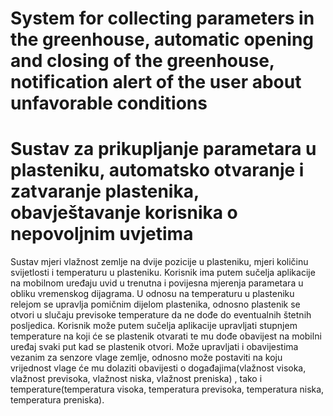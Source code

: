 # System for collecting parameters in the greenhouse, automatic opening and closing of the greenhouse, notification alert of the user about unfavorable conditions
# Sustav za prikupljanje parametara u plasteniku, automatsko otvaranje i zatvaranje plastenika, obavještavanje korisnika o nepovoljnim uvjetima
Sustav mjeri vlažnost zemlje na dvije pozicije u plasteniku, mjeri količinu svijetlosti i temperaturu u plasteniku. Korisnik  ima putem sučelja aplikacije na mobilnom uređaju  uvid u trenutna i povijesna mjerenja parametara u obliku vremenskog dijagrama.  U odnosu na temperaturu u plasteniku relejom se upravlja pomičnim dijelom plastenika, odnosno plastenik se otvori u slučaju previsoke temperature da ne dođe do eventualnih štetnih posljedica. Korisnik može putem sučelja aplikacije upravljati stupnjem temperature na koji će se plastenik otvarati te mu dođe obavijest na mobilni uređaj svaki put kad se plastenik otvori. Može upravljati i obavijestima vezanim za senzore vlage zemlje, odnosno može postaviti na koju vrijednost vlage će mu dolaziti obavijesti o događajima(vlažnost visoka, vlažnost previsoka, vlažnost niska, vlažnost preniska) , tako i temperature(temperatura visoka, temperatura previsoka, temperatura  niska, temperatura preniska).
